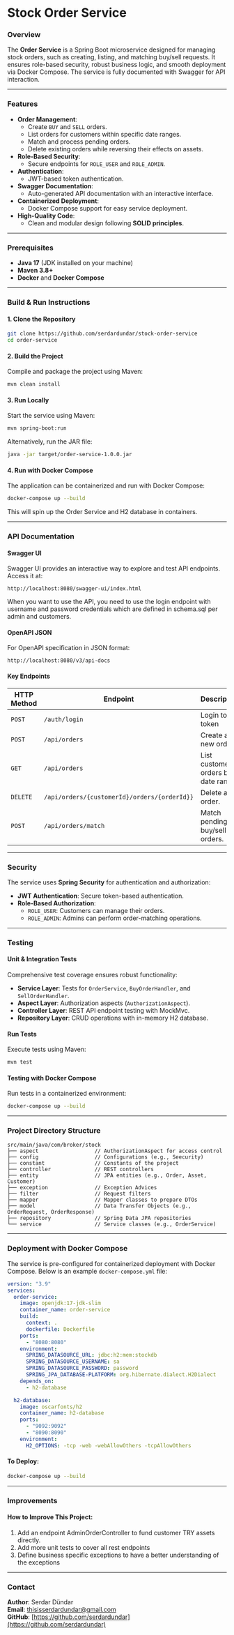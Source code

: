# Stock Order Service

### Overview
The **Order Service** is a Spring Boot microservice designed for managing stock orders, such as creating, listing, and matching buy/sell requests. It ensures role-based security, robust business logic, and smooth deployment via Docker Compose. The service is fully documented with Swagger for API interaction.

---

### Features
- **Order Management**:
    - Create `BUY` and `SELL` orders.
    - List orders for customers within specific date ranges.
    - Match and process pending orders.
    - Delete existing orders while reversing their effects on assets.
- **Role-Based Security**:
    - Secure endpoints for `ROLE_USER` and `ROLE_ADMIN`.
- **Authentication**:
    - JWT-based token authentication.
- **Swagger Documentation**:
    - Auto-generated API documentation with an interactive interface.
- **Containerized Deployment**:
    - Docker Compose support for easy service deployment.
- **High-Quality Code**:
    - Clean and modular design following **SOLID principles**.

---

### Prerequisites
- **Java 17** (JDK installed on your machine)
- **Maven 3.8+**
- **Docker** and **Docker Compose**

---

### Build & Run Instructions

#### **1. Clone the Repository**
```bash
git clone https://github.com/serdardundar/stock-order-service
cd order-service
```

#### **2. Build the Project**
Compile and package the project using Maven:
```bash
mvn clean install
```

#### **3. Run Locally**
Start the service using Maven:
```bash
mvn spring-boot:run
```

Alternatively, run the JAR file:
```bash
java -jar target/order-service-1.0.0.jar
```

#### **4. Run with Docker Compose**
The application can be containerized and run with Docker Compose:
```bash
docker-compose up --build
```

This will spin up the Order Service and H2 database in containers.

---

### API Documentation

#### **Swagger UI**
Swagger UI provides an interactive way to explore and test API endpoints. Access it at:
```
http://localhost:8080/swagger-ui/index.html
```
When you want to use the API, you need to use the login endpoint with username and password credentials which are defined in schema.sql per admin and customers. 

#### **OpenAPI JSON**
For OpenAPI specification in JSON format:
```
http://localhost:8080/v3/api-docs
```

#### **Key Endpoints**
| HTTP Method | Endpoint                                     | Description                         | Access Role            |
|-------------|----------------------------------------------|-------------------------------------|------------------------|
| `POST`      | `/auth/login`                                | Login to get token                  |                        |
| `POST`      | `/api/orders`                                | Create a new order.                 | ROLE_USER / ROLE_ADMIN |
| `GET`       | `/api/orders`                                | List customer orders by date range. | ROLE_USER / ROLE_ADMIN |
| `DELETE`    | `/api/orders/{customerId}/orders/{orderId}}` | Delete an order.                    | ROLE_USER / ROLE_ADMIN |
| `POST`      | `/api/orders/match`                          | Match pending buy/sell orders.      | ROLE_ADMIN             |

---

### Security
The service uses **Spring Security** for authentication and authorization:
- **JWT Authentication**: Secure token-based authentication.
- **Role-Based Authorization**:
    - `ROLE_USER`: Customers can manage their orders.
    - `ROLE_ADMIN`: Admins can perform order-matching operations.

---

### Testing

#### **Unit & Integration Tests**
Comprehensive test coverage ensures robust functionality:
- **Service Layer**: Tests for `OrderService`, `BuyOrderHandler`, and `SellOrderHandler`.
- **Aspect Layer**: Authorization aspects (`AuthorizationAspect`).
- **Controller Layer**: REST API endpoint testing with MockMvc.
- **Repository Layer**: CRUD operations with in-memory H2 database.

#### **Run Tests**
Execute tests using Maven:
```bash
mvn test
```

#### **Testing with Docker Compose**
Run tests in a containerized environment:
```bash
docker-compose up --build
```

---

### Project Directory Structure
```
src/main/java/com/broker/stock
├── aspect                  // AuthorizationAspect for access control
├── config                  // Configurations (e.g., Seecurity)
├── constant                // Constants of the project
├── controller              // REST controllers
├── entity                  // JPA entities (e.g., Order, Asset, Customer)
├── exception               // Exception Advices
├── filter                  // Request filters
├── mapper                  // Mapper classes to prepare DTOs
├── model                   // Data Transfer Objects (e.g., OrderRequest, OrderResponse)
├── repository              // Spring Data JPA repositories
└── service                 // Service classes (e.g., OrderService)
```

---

### Deployment with Docker Compose

The service is pre-configured for containerized deployment with Docker Compose. Below is an example `docker-compose.yml` file:

```yaml
version: "3.9"
services:
  order-service:
    image: openjdk:17-jdk-slim
    container_name: order-service
    build:
      context: .
      dockerfile: Dockerfile
    ports:
      - "8080:8080"
    environment:
      SPRING_DATASOURCE_URL: jdbc:h2:mem:stockdb
      SPRING_DATASOURCE_USERNAME: sa
      SPRING_DATASOURCE_PASSWORD: password
      SPRING_JPA_DATABASE-PLATFORM: org.hibernate.dialect.H2Dialect
    depends_on:
      - h2-database

  h2-database:
    image: oscarfonts/h2
    container_name: h2-database
    ports:
      - "9092:9092"
      - "8090:8090"
    environment:
      H2_OPTIONS: -tcp -web -webAllowOthers -tcpAllowOthers
```

#### **To Deploy:**
```bash
docker-compose up --build
```

---

### Improvements

#### **How to Improve This Project:**
1. Add an endpoint AdminOrderController to fund customer TRY assets directly. 
2. Add more unit tests to cover all rest endpoints
3. Define business specific exceptions to have a better understanding of the exceptions

---

### Contact
**Author**: Serdar Dündar  
**Email**: [thisisserdardundar@gmail.com](mailto:thisisserdardundar@gmail.com)  
**GitHub**: [https://github.com/serdardundar](https://github.com/serdardundar)
